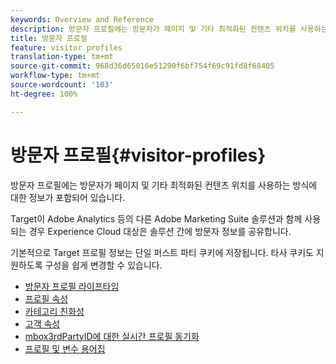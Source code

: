 ```yaml
---
keywords: Overview and Reference
description: 방문자 프로필에는 방문자가 페이지 및 기타 최적화된 컨텐츠 위치를 사용하는 방식에 대한 정보가 포함되어 있습니다.
title: 방문자 프로필
feature: visitor profiles
translation-type: tm+mt
source-git-commit: 968d36d65016e51290f6bf754f69c91fd8f68405
workflow-type: tm+mt
source-wordcount: '103'
ht-degree: 100%

---
```



# 방문자 프로필{#visitor-profiles}

방문자 프로필에는 방문자가 페이지 및 기타 최적화된 컨텐츠 위치를 사용하는 방식에 대한 정보가 포함되어 있습니다.

Target이 Adobe Analytics 등의 다른 Adobe Marketing Suite 솔루션과 함께 사용되는 경우 Experience Cloud 대상은 솔루션 간에 방문자 정보를 공유합니다.

기본적으로 Target 프로필 정보는 단일 퍼스트 파티 쿠키에 저장됩니다. 타사 쿠키도 지원하도록 구성을 쉽게 변경할 수 있습니다.

- [방문자 프로필 라이프타임](visitor-profile-lifetime.md)
- [프로필 속성](profile-parameters.md)
- [카테고리 친화성](category-affinity.md)
- [고객 속성](working-with-customer-attributes.md)
- [mbox3rdPartyID에 대한 실시간 프로필 동기화](3rd-party-id.md)
- [프로필 및 변수 용어집](variables-profiles-parameters-methods.md)
